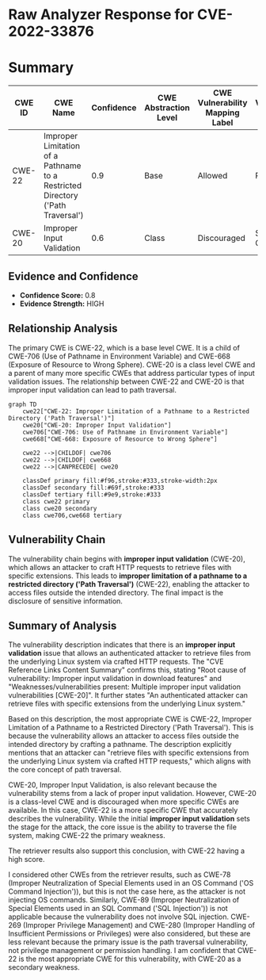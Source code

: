 # Raw Analyzer Response for CVE-2022-33876

# Summary

| CWE ID | CWE Name | Confidence | CWE Abstraction Level | CWE Vulnerability Mapping Label | CWE-Vulnerability Mapping Notes |
|---|---|---|---|---|---|
| CWE-22 | Improper Limitation of a Pathname to a Restricted Directory ('Path Traversal') | 0.9 | Base | Allowed | Primary CWE |
| CWE-20 | Improper Input Validation | 0.6 | Class | Discouraged | Secondary Candidate |

## Evidence and Confidence

*   **Confidence Score:** 0.8
*   **Evidence Strength:** HIGH

## Relationship Analysis
The primary CWE is CWE-22, which is a base level CWE. It is a child of CWE-706 (Use of Pathname in Environment Variable) and CWE-668 (Exposure of Resource to Wrong Sphere). CWE-20 is a class level CWE and a parent of many more specific CWEs that address particular types of input validation issues. The relationship between CWE-22 and CWE-20 is that improper input validation can lead to path traversal.

```mermaid
graph TD
    cwe22["CWE-22: Improper Limitation of a Pathname to a Restricted Directory ('Path Traversal')"]
    cwe20["CWE-20: Improper Input Validation"]
    cwe706["CWE-706: Use of Pathname in Environment Variable"]
    cwe668["CWE-668: Exposure of Resource to Wrong Sphere"]

    cwe22 -->|CHILDOF| cwe706
    cwe22 -->|CHILDOF| cwe668
    cwe22 -->|CANPRECEDE| cwe20
    
    classDef primary fill:#f96,stroke:#333,stroke-width:2px
    classDef secondary fill:#69f,stroke:#333
    classDef tertiary fill:#9e9,stroke:#333
    class cwe22 primary
    class cwe20 secondary
    class cwe706,cwe668 tertiary
```

## Vulnerability Chain
The vulnerability chain begins with **improper input validation** (CWE-20), which allows an attacker to craft HTTP requests to retrieve files with specific extensions. This leads to **improper limitation of a pathname to a restricted directory ('Path Traversal')** (CWE-22), enabling the attacker to access files outside the intended directory. The final impact is the disclosure of sensitive information.

## Summary of Analysis
The vulnerability description indicates that there is an **improper input validation** issue that allows an authenticated attacker to retrieve files from the underlying Linux system via crafted HTTP requests. The "CVE Reference Links Content Summary" confirms this, stating "Root cause of vulnerability: Improper input validation in download features" and "Weaknesses/vulnerabilities present: Multiple improper input validation vulnerabilities [CWE-20]". It further states "An authenticated attacker can retrieve files with specific extensions from the underlying Linux system."

Based on this description, the most appropriate CWE is CWE-22, Improper Limitation of a Pathname to a Restricted Directory ('Path Traversal'). This is because the vulnerability allows an attacker to access files outside the intended directory by crafting a pathname. The description explicitly mentions that an attacker can "retrieve files with specific extensions from the underlying Linux system via crafted HTTP requests," which aligns with the core concept of path traversal.

CWE-20, Improper Input Validation, is also relevant because the vulnerability stems from a lack of proper input validation. However, CWE-20 is a class-level CWE and is discouraged when more specific CWEs are available. In this case, CWE-22 is a more specific CWE that accurately describes the vulnerability. While the initial **improper input validation** sets the stage for the attack, the core issue is the ability to traverse the file system, making CWE-22 the primary weakness.

The retriever results also support this conclusion, with CWE-22 having a high score.

I considered other CWEs from the retriever results, such as CWE-78 (Improper Neutralization of Special Elements used in an OS Command ('OS Command Injection')), but this is not the case here, as the attacker is not injecting OS commands. Similarly, CWE-89 (Improper Neutralization of Special Elements used in an SQL Command ('SQL Injection')) is not applicable because the vulnerability does not involve SQL injection. CWE-269 (Improper Privilege Management) and CWE-280 (Improper Handling of Insufficient Permissions or Privileges) were also considered, but these are less relevant because the primary issue is the path traversal vulnerability, not privilege management or permission handling.
I am confident that CWE-22 is the most appropriate CWE for this vulnerability, with CWE-20 as a secondary weakness.
